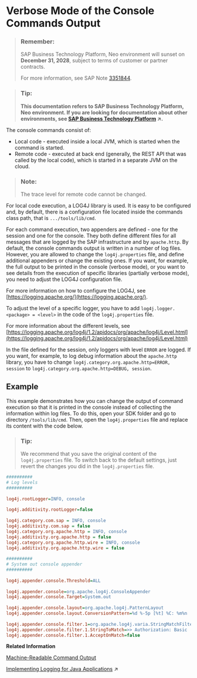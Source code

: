 <!-- loio4b6069b765fd4b299fbdd1415901d3da -->

# Verbose Mode of the Console Commands Output

> ### Remember:  
> SAP Business Technology Platform, Neo environment will sunset on **December 31, 2028**, subject to terms of customer or partner contracts.
> 
> For more information, see SAP Note [3351844](https://me.sap.com/notes/3351844).

> ### Tip:  
> **This documentation refers to SAP Business Technology Platform, Neo environment. If you are looking for documentation about other environments, see [SAP Business Technology Platform](https://help.sap.com/viewer/65de2977205c403bbc107264b8eccf4b/Cloud/en-US/6a2c1ab5a31b4ed9a2ce17a5329e1dd8.html "SAP Business Technology Platform (SAP BTP) is an integrated offering comprised of four technology portfolios: database and data management, application development and integration, analytics, and intelligent technologies. The platform offers users the ability to turn data into business value, compose end-to-end business processes, and build and extend SAP applications quickly.") :arrow_upper_right:.**



The console commands consist of:

-   Local code - executed inside a local JVM, which is started when the command is started.
-   Remote code - executed at back end \(generally, the REST API that was called by the local code\), which is started in a separate JVM on the cloud.

> ### Note:  
> The trace level for remote code cannot be changed.

For local code execution, a LOG4J library is used. It is easy to be configured and, by default, there is a configuration file located inside the commands class path, that is `.../tools/lib/cmd`.

For each command execution, two appenders are defined - one for the session and one for the console. They both define different files for all messages that are logged by the SAP infrastructure and by `apache.http`. By default, the console commands output is written in a number of log files. However, you are allowed to change the `log4j.properties` file, and define additional appenders or change the existing ones. If you want, for example, the full output to be printed in the console \(verbose mode\), or you want to see details from the execution of specific libraries \(partially verbose mode\), you need to adjust the LOG4J configuration file.

For more information on how to configure the LOG4J, see [https://logging.apache.org/](https://logging.apache.org/).

To adjust the level of a specific logger, you have to add `log4j.logger.<package> = <level>` in the code of the `log4j.properties` file.

For more information about the different levels, see [https://logging.apache.org/log4j/1.2/apidocs/org/apache/log4j/Level.html](https://logging.apache.org/log4j/1.2/apidocs/org/apache/log4j/Level.html)

In the file defined for the session, only loggers with level `ERROR` are logged. If you want, for example, to log debug information about the `apache.http` library, you have to change `log4j.category.org.apache.http=ERROR, session` to `log4j.category.org.apache.http=DEBUG, session`.



## Example

This example demonstrates how you can change the output of command execution so that it is printed in the console instead of collecting the information within log files. To do this, open your SDK folder and go to directory `/tools/lib/cmd`. Then, open the `log4j.properties` file and replace its content with the code below.

> ### Tip:  
> We recommend that you save the original content of the `log4j.properties` file. To switch back to the default settings, just revert the changes you did in the `log4j.properties` file.

```ini
##########
# Log levels
##########
 
log4j.rootLogger=INFO, console
 
log4j.additivity.rootLogger=false
 
log4j.category.com.sap = INFO, console
log4j.additivity.com.sap = false
log4j.category.org.apache.http = INFO, console
log4j.additivity.org.apache.http = false
log4j.category.org.apache.http.wire = INFO, console
log4j.additivity.org.apache.http.wire = false
 
##########
# System out console appender
##########
 
log4j.appender.console.Threshold=ALL
 
log4j.appender.console=org.apache.log4j.ConsoleAppender
log4j.appender.console.Target=System.out
 
log4j.appender.console.layout=org.apache.log4j.PatternLayout
log4j.appender.console.layout.ConversionPattern=%d %-5p [%t] %C: %m%n
 
log4j.appender.console.filter.1=org.apache.log4j.varia.StringMatchFilter
log4j.appender.console.filter.1.StringToMatch=>> Authorization: Basic
log4j.appender.console.filter.1.AcceptOnMatch=false
```

**Related Information**  


[Machine-Readable Command Output](https://help.sap.com/viewer/ea72206b834e4ace9cd834feed6c0e09/Cloud/en-US/b35e1e92ceb647daac49098b828dac92.html)

[Implementing Logging for Java Applications](https://help.sap.com/viewer/f88a032109f0429caea276fc6e3a95f9/Cloud/en-US/e6e8ccd3bb571014b6afdc54744eef4d.html "Configure logging and specify log level messages. Learn about the log rotation, the log retention, and the logging levels.") :arrow_upper_right:

